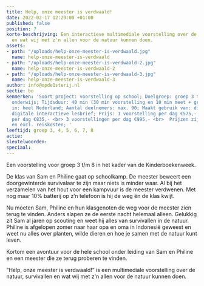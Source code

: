 ```yaml
---
title: Help, onze meester is verdwaald!
date: 2022-02-17 12:29:00 +01:00
published: false
position: 7
korte-beschrijving: Een interactieve multimediale voorstelling over de natuur, survivallen
  en wat wij met z'n allen voor de natuur kunnen doen.
assets:
- path: "/uploads/help-onze-meester-is-verdwaald.jpg"
  name: help-onze-meester-is-verdwaald
- path: "/uploads/help-onze-meester-is-verdwaald-2.jpg"
  name: help-onze-meester-is-verdwaald-2
- path: "/uploads/help-onze-meester-is-verdwaald-3.jpg"
  name: help-onze-meester-is-verdwaald-3
author: info@opde1sterij.nl
sectie: bo
kenmerken: 'Soort project: voorstelling op school; Doelgroep: groep 3 t/m 8 ook speciaal
  onderwijs; Tijdsduur: 40 min (30 min voorstelling en 10 min meet + greet); Aangeboden
  in: heel Nederland; Aantal deelnemers: max. 90; Maakt gebruik van: digibord; Lesmateriaal:
  digitale interactieve lesbrief; Prijs: 1 voorstelling per dag €575,- <br> 2 voorstellingen
  per dag €835,- <br> 3 voorstellingen per dag €995,- <br>  Prijzen zijn excl. btw
  en excl. reiskosten; '
leeftijd: groep 3, 4, 5, 6, 7, 8
actie: 
sleutelwoorden: 
speciaal: 
---
```


Een voorstelling voor groep 3 t/m 8 in het kader van de Kinderboekenweek.

De klas van Sam en Philine gaat op schoolkamp. De meester beweert een doorgewinterde survivalaar te zijn maar niets is minder waar. Al bij het verzamelen van het hout voor een kampvuur is de meester verdwenen. Met nog maar 10% batterij op z’n telefoon is hij de weg én de klas kwijt. 

Nu moeten Sam, Philine en hun klasgenoten de weg voor de meester zien terug te vinden. Anders slapen ze de eerste nacht helemaal alleen. Gelukkig zit Sam al jaren op scouting en weet hij alles van survivallen in de natuur. Philine is afgelopen zomer naar haar opa en oma in Indonesië geweest en weet nu alles over planten, wilde dieren en hoe je samen met de natuur kunt leven.

Kortom een avontuur voor de hele school onder leiding van Sam en Philine en een meester die ze terug proberen te vinden.

“Help, onze meester is verdwaald!” is een multimediale voorstelling over de natuur, survivallen en wat wij met z'n allen voor de natuur kunnen doen.
